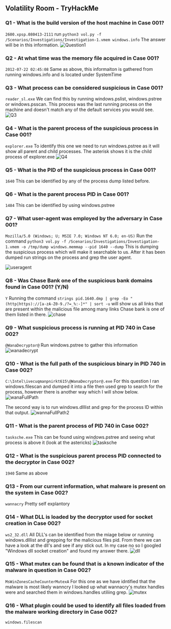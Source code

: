 ## Volatility Room - TryHackMe ###

### Q1 - What is the build version of the host machine in Case 001? ###
```2600.xpsp.080413-2111``` run ```python3 vol.py -f /Scenarios/Investigations/Investigation-1.vmem windows.info``` The answer will be in this information.
![Question1](https://user-images.githubusercontent.com/18509521/211746435-9eceb97b-7144-498b-8771-59b91a7d3ba2.png)

### Q2 - At what time was the memory file acquired in Case 001? ###
```2012-07-22 02:45:08``` Same as above, this informaiton is gathered from running windows.info and is located under SystemTime

### Q3 - What process can be considered suspicious in Case 001? ###
```reader_sl.exe``` We can find this by running windows.pslist, windows.pstree or windows.psscan. This process was the last running process on the machine and doesn't match any of the default services you would see.
![Q3](https://user-images.githubusercontent.com/18509521/211747946-a5dbff01-ad7d-495d-a873-fa9167b11d97.png)

### Q4 - What is the parent process of the suspicious process in Case 001? ###
```explorer.exe``` To identify this one we need to run windows.pstree as it will show all parent and child processes. The asterisk shows it is the child process of explorer.exe
![Q4](https://user-images.githubusercontent.com/18509521/211748355-5b01f338-5561-40fe-baf6-aa50bbcaafbd.png)

### Q5 - What is the PID of the suspicious process in Case 001? ###
```1640``` This can be identified by any of the process dump listed before.

### Q6 - What is the parent process PID in Case 001? ###
```1484``` This can be identified by using windows.pstree

### Q7 - What user-agent was employed by the adversary in Case 001? ###
```Mozilla/5.0 (Windows; U; MSIE 7.0; Windows NT 6.0; en-US)``` Run the command ```python3 vol.py -f /Scenarios/Investigations/Investigation-1.vmem -o /tmp/dump windows.memmap --pid 1640 --dump``` This is dumping the suspicious process which will make it searchable to us. After it has been dumped run strings on the process and grep the user agent.

![useragent](https://user-images.githubusercontent.com/18509521/211750739-567803cc-db05-4141-aaec-9e7ae1c76995.png)

### Q8 - Was Chase Bank one of the suspicious bank domains found in Case 001? (Y/N) ###
```Y``` Running the command ```strings pid.1640.dmp | grep -Eo "(http|https)://[a-zA-Z0-9./?=_%:-]*" | sort -u``` will show us all links that are present within the malicious file among many links Chase bank is one of them listed in there.
![chase](https://user-images.githubusercontent.com/18509521/211751566-d02b289a-834c-4698-a677-ca26f57ef9a4.png)

### Q9 - What suspicious process is running at PID 740 in Case 002? ###
```@WanaDecryptor@``` Run windows.pstree to gather this information
![wanadecrypt](https://user-images.githubusercontent.com/18509521/211752212-c12bcbcd-b0c5-43a6-95e1-b2f027b85bba.png)

### Q10 - What is the full path of the suspicious binary in PID 740 in Case 002? ###
```C:\Intel\ivecuqmanpnirkt615\@WanaDecryptor@.exe``` For this question I ran windows.filescan and dumped it into a file then used grep to search for the process, however there is another way which I will show below.
![wanaFullPath](https://user-images.githubusercontent.com/18509521/211753742-559c1d9f-ebc8-4b6f-abc1-0f1626f993b4.png)

The second way is to run windows.dlllist and grep for the process ID within that output.
![wannaFullPath2](https://user-images.githubusercontent.com/18509521/211753860-5bd58f09-ce95-4593-8486-f62e0bcd7736.png)

### Q11 - What is the parent process of PID 740 in Case 002? ###
```tasksche.exe``` This can be found using windows.pstree and seeing what process is above it (look at the astericks)
![tasksche](https://user-images.githubusercontent.com/18509521/211754258-46cb31ca-4f45-445c-8188-c2efbf633da9.png)

### Q12 - What is the suspicious parent process PID connected to the decryptor in Case 002? ###
```1940``` Same as above

### Q13 - From our current information, what malware is present on the system in Case 002? ###
```wannacry``` Pretty self explantory

### Q14 - What DLL is loaded by the decryptor used for socket creation in Case 002? ###
```ws2_32.dll``` All DLL's can be identified from the miage below or running windows.dlllist and grepping for the malicious files pid. From there we can have a look at the dll's and see if any stick out. In my case no so I googled "Windows dll socket creation" and found my answer there.
![dll](https://user-images.githubusercontent.com/18509521/211755949-5a3ae4c8-dc8f-4946-a5f3-7b069efda610.png)

### Q15 - What mutex can be found that is a known indicator of the malware in question in Case 002? ###
```MsWinZonesCacheCounterMutexA``` For this one as we have idntified that the malware is most likely wanncry I looked up what wannacry's mutex handles were and searched them in windows.handles utiliing grep.
![mutex](https://user-images.githubusercontent.com/18509521/211758652-30a646ce-b12b-4cb6-af4d-54f9b7ac1ceb.png)

### Q16 - What plugin could be used to identify all files loaded from the malware working directory in Case 002? ###
```windows.filescan```

